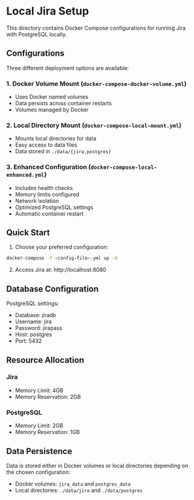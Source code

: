# Local Jira Setup

This directory contains Docker Compose configurations for running Jira with PostgreSQL locally.

## Configurations

Three different deployment options are available:

### 1. Docker Volume Mount (`docker-compose-docker-volume.yml`)
- Uses Docker named volumes
- Data persists across container restarts
- Volumes managed by Docker

### 2. Local Directory Mount (`docker-compose-local-mount.yml`)
- Mounts local directories for data
- Easy access to data files
- Data stored in `./data/{jira,postgres}`

### 3. Enhanced Configuration (`docker-compose-local-enhanced.yml`)
- Includes health checks
- Memory limits configured
- Network isolation
- Optimized PostgreSQL settings
- Automatic container restart

## Quick Start

1. Choose your preferred configuration:
```bash
docker-compose -f <config-file>.yml up -d
```

2. Access Jira at: http://localhost:8080

## Database Configuration

PostgreSQL settings:
- Database: jiradb
- Username: jira
- Password: jirapass
- Host: postgres
- Port: 5432

## Resource Allocation

### Jira
- Memory Limit: 4GB
- Memory Reservation: 2GB

### PostgreSQL
- Memory Limit: 2GB
- Memory Reservation: 1GB

## Data Persistence
Data is stored either in Docker volumes or local directories depending on the chosen configuration:
- Docker volumes: `jira_data` and `postgres_data`
- Local directories: `./data/jira` and `./data/postgres`